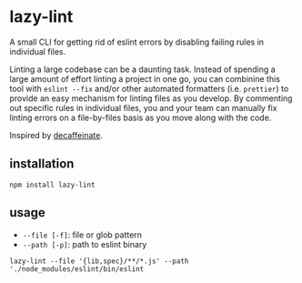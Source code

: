 # lazy-lint

A small CLI for getting rid of eslint errors by disabling failing rules in individual files.

Linting a large codebase can be a daunting task. Instead of spending a large amount of effort linting a project in one go, you can combinine this tool with `eslint --fix` and/or other automated formatters (i.e. `prettier`) to provide an easy mechanism for linting files as you develop. By commenting out specific rules in individual files, you and your team can manually fix linting errors on a file-by-files basis as you move along with the code.

Inspired by [decaffeinate](https://github.com/decaffeinate/decaffeinate).

## installation

	npm install lazy-lint

## usage

- `--file [-f]`: file or glob pattern
- `--path [-p]`: path to eslint binary 

```	
lazy-lint --file '{lib,spec}/**/*.js' --path './node_modules/eslint/bin/eslint
```
